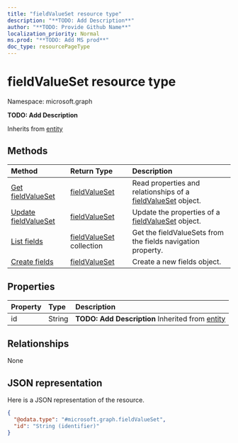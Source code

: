 ```yaml
---
title: "fieldValueSet resource type"
description: "**TODO: Add Description**"
author: "**TODO: Provide Github Name**"
localization_priority: Normal
ms.prod: "**TODO: Add MS prod**"
doc_type: resourcePageType
---
```


# fieldValueSet resource type


Namespace: microsoft.graph

**TODO: Add Description**


Inherits from [entity](../resources/entity.md)

## Methods
|Method|Return Type|Description|
|:---|:---|:---|
|[Get fieldValueSet](../api/fieldvalueset-get.md)|[fieldValueSet](../resources/fieldvalueset.md)|Read properties and relationships of a [fieldValueSet](../resources/fieldvalueset.md) object.|
|[Update fieldValueSet](../api/fieldvalueset-update.md)|[fieldValueSet](../resources/fieldvalueset.md)|Update the properties of a [fieldValueSet](../resources/fieldvalueset.md) object.|
|[List fields](../api/listitem-list-fields.md)|[fieldValueSet](../resources/fieldvalueset.md) collection|Get the fieldValueSets from the fields navigation property.|
|[Create fields](../api/listitem-post-fields.md)|[fieldValueSet](../resources/fieldvalueset.md)|Create a new fields object.|

## Properties
|Property|Type|Description|
|:---|:---|:---|
|id|String|**TODO: Add Description** Inherited from [entity](../resources/entity.md)|

## Relationships
None

## JSON representation
Here is a JSON representation of the resource.
<!-- {
  "blockType": "resource",
  "keyProperty": "id",
  "@odata.type": "microsoft.graph.fieldValueSet",
  "baseType": "microsoft.graph.entity",
  "openType": true
}
-->
``` json
{
  "@odata.type": "#microsoft.graph.fieldValueSet",
  "id": "String (identifier)"
}
```

